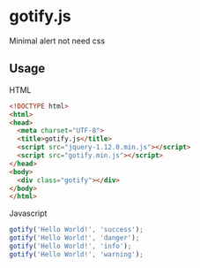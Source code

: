 # gotify.js
Minimal alert not need css
## Usage
HTML
```html
<!DOCTYPE html>
<html>
<head>
  <meta charset="UTF-8">
  <title>gotify.js</title>
  <script src="jquery-1.12.0.min.js"></script>
  <script src="gotify.min.js"></script>
</head>
<body>
  <div class="gotify"></div>
</body>
</html>
```
Javascript
```javascript
gotify('Hello World!', 'success');
gotify('Hello World!', 'danger');
gotify('Hello World!', 'info');
gotify('Hello World!', 'warning');
```
